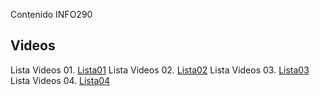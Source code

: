 Contenido INFO290

## Videos

Lista Videos 01. [Lista01](https://github.com/ReinaldoBustamante/Metodos-y-modelos-de-ingenieria-de-software/blob/main/Videos/lista01.md)
Lista Videos 02. [Lista02](https://github.com/ReinaldoBustamante/Metodos-y-modelos-de-ingenieria-de-software/blob/main/Videos/lista02.md)
Lista Videos 03. [Lista03](https://github.com/ReinaldoBustamante/Metodos-y-modelos-de-ingenieria-de-software/blob/main/Videos/lista03.md)
Lista Videos 04. [Lista04](https://github.com/ReinaldoBustamante/Metodos-y-modelos-de-ingenieria-de-software/blob/main/Videos/lista04.md)
